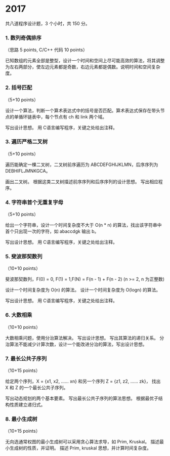 # 2017

共八道程序设计题，3 个小时，共 150 分。

### 1. 数列奇偶排序
（思路 5 points, C/C++ 代码 10 points）

已知数组的元素全部是整型，设计一个时间和空间上尽可能高效的算法，将其调整为左右两部分，使左边元素都是奇数，右边元素都是偶数。说明时间和空间复杂度。

### 2. 括号匹配 
（5+10 points）

设计一个算法，判断一个算术表达式中的括号是否匹配。算术表达式保存在带头节点的单循环链表中，每个节点有 ch 和 link 两个域。

写出设计思想。
用 C语言编写程序，关键之处给出注释。

### 3. 遍历严格二叉树
（5+10 points）

遍历能确定一棵二叉树，二叉树前序遍历为 ABCDEFGHIJKLMN，后序序列为 DEBHIFLJMNKGCA。

画出二叉树。
根据这类二叉树描述前序序列和后序序列的设计思想。
写出相应程序。

### 4. 字符串首个无重复字母
（5+10 points）

给出一个字符串，设计一个时间复杂度不大于 O(n * n) 的算法，找出该字符串中首个只出现一次的字符，如 abaccdgk 输出 b。

写出设计思想。
用 C语言编写程序，关键之处给出注释。

### 5. 斐波那契数列
（10+10 points）

斐波那契数列，F(0) = 0, F(1) = 1,F(N) = F(n - 1) + F(n - 2) (n >= 2, n 为正整数)

设计一个时间复杂度为 O(n) 的算法。
设计一个时间复杂度为 O(logn) 的算法。

写出设计思想。
用 C语言编写程序，关键之处给出注释。

### 6. 大数相乘
（10+10 points）

大数相乘问题，使用分治算法解决。
写出设计思想。
写出其算法的递归关系。
分治算法不能减少计算次数，设计一个能改进分治的算法，写出设计思想。

### 7. 最长公共子序列
（10+15 points）

给定两个序列，X = {x1, x2, …… xn} 和另一个序列 Z = {z1, z2, …… zk}， 找出 X 和 Z 的一个最长公共子序列。

写出动态规划的两个基本要素。
写出最长公共子序列的算法思想。
根据最优子结构性质建立递归式。

### 8. 最小生成树
（10+15 points）

无向选通常权图的最小生成树可以采用贪心算法求导，如 Prim, Kruskal。
描述最小生成树的性质，并证明。
描述 Prim, kruskal 思想，并计算时间复杂度。

